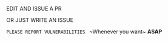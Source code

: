 EDIT AND ISSUE A PR

OR JUST WRITE AN ISSUE


```PLEASE REPORT VULNERABILITIES ``` ~Whenever you want~ **ASAP**
